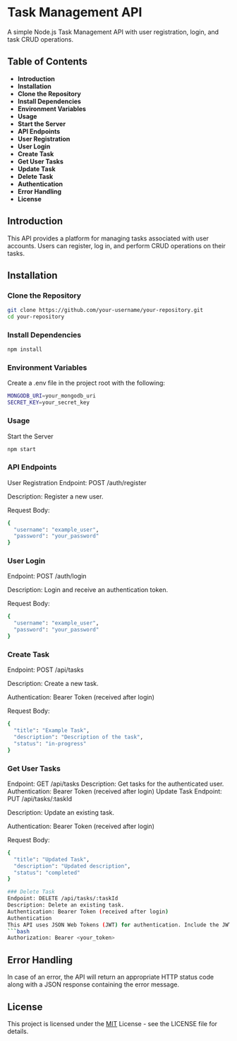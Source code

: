 
# Task Management API
A simple Node.js Task Management API with user registration, login, and task CRUD operations.
## Table of Contents
* **Introduction**
* **Installation**
* **Clone the Repository**
* **Install Dependencies**
* **Environment Variables**
* **Usage**
* **Start the Server**
* **API Endpoints**
* **User Registration**
* **User Login**
* **Create Task**
* **Get User Tasks**
* **Update Task**
* **Delete Task**
* **Authentication**
* **Error Handling**
* **License**
## Introduction

This API provides a platform for managing tasks associated with user accounts. Users can register, log in, and perform CRUD operations on their tasks.

## Installation

### Clone the Repository

```bash
git clone https://github.com/your-username/your-repository.git
cd your-repository
```
    
### Install Dependencies

```bash
npm install

```

### Environment Variables
Create a .env file in the project root with the following:

```bash
MONGODB_URI=your_mongodb_uri
SECRET_KEY=your_secret_key
```

### Usage
Start the Server

```bash
npm start

```
### API Endpoints
User Registration
Endpoint: POST /auth/register

Description: Register a new user.

Request Body:

```bash
{
  "username": "example_user",
  "password": "your_password"
}

```
    

    
### User Login
Endpoint: POST /auth/login

Description: Login and receive an authentication token.

Request Body:
```bash
{
  "username": "example_user",
  "password": "your_password"
}
```

### Create Task
Endpoint: POST /api/tasks

Description: Create a new task.

Authentication: Bearer Token (received after login)

Request Body:
```bash
{
  "title": "Example Task",
  "description": "Description of the task",
  "status": "in-progress"
}

```
    

### Get User Tasks
Endpoint: GET /api/tasks
Description: Get tasks for the authenticated user.
Authentication: Bearer Token (received after login)
Update Task
Endpoint: PUT /api/tasks/:taskId

Description: Update an existing task.

Authentication: Bearer Token (received after login)

Request Body:
```bash
{
  "title": "Updated Task",
  "description": "Updated description",
  "status": "completed"
}

### Delete Task
Endpoint: DELETE /api/tasks/:taskId
Description: Delete an existing task.
Authentication: Bearer Token (received after login)
Authentication
This API uses JSON Web Tokens (JWT) for authentication. Include the JWT in the Authorization header as follows:
```bash
Authorization: Bearer <your_token>


```
    

    
## Error Handling
In case of an error, the API will return an appropriate HTTP status code along with a JSON response containing the error message.
## License
This project is licensed under the [MIT](https://choosealicense.com/licenses/mit/) License - see the LICENSE file for details.



